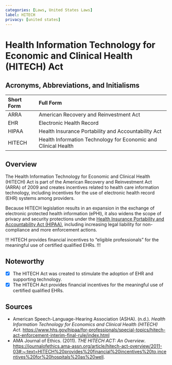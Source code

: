```yaml
---
categories: [Laws, United States Laws]
label: HITECH
privacy: [united states]
---
```


# Health Information Technology for Economic and Clinical Health (HITECH) Act

## Acronyms, Abbreviations, and Initialisms

Short Form | Full Form
:--- | :---
ARRA | American Recovery and Reinvestment Act
EHR | Electronic Health Record
HIPAA | Health Insurance Portability and Accountability Act
HITECH | Health Information Technology for Economic and Clinical Health

## Overview

The Health Information Technology for Economic and Clinical Health (HITECH) Act is part of the American Recovery and Reinvestment Act (ARRA) of 2009 and creates incentives related to health care information technology, including incentives for the use of electronic health record (EHR) systems among providers.

Because HITECH legislation results in an expansion in the exchange of electronic protected health information (ePHI), it also widens the scope of privacy and security protections under the [Health Insurance Portability and Accountability Act (HIPAA)](/laws/hipaa.md), including increasing legal liability for non-compliance and more enforcement actions.

!!!
HITECH provides financial incentives to “eligible professionals” for the meaningful use of certified qualified EHRs.
!!!

## Noteworthy

- [x] The HITECH Act was created to stimulate the adoption of EHR and supporting technology.
- [x] The HITECH Act provides financial incentives for the meaningful use of certified qualified EHRs.

## Sources

- American Speech-Language-Hearing Association (ASHA). (n.d.). *Health Information Technology for Economics and Clinical Health (HITECH) Act*. https://www.hhs.gov/hipaa/for-professionals/special-topics/hitech-act-enforcement-interim-final-rule/index.html
- AMA Journal of Ethics. (2011). *THE HITECH ACT: An Overview*. https://journalofethics.ama-assn.org/article/hitech-act-overview/2011-03#:~:text=HITECH%20provides%20financial%20incentives%20to,incentives%20for%20hospitals%20as%20well.